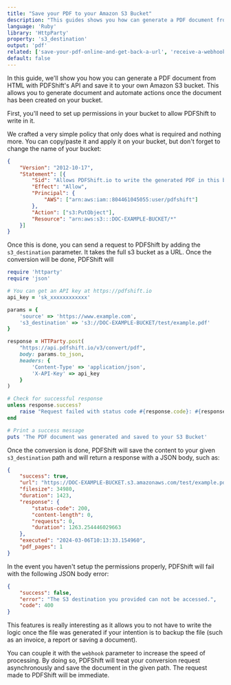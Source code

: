 ```yaml
---
title: "Save your PDF to your Amazon S3 Bucket"
description: "This guides shows you how can generate a PDF document from HTML with PDFShift's API and save it to your own Amazon S3 bucket. This allows you to generate document and automate actions once the document has been created on your bucket. This guides explains you how to do it using Ruby and the HttpParty library."
language: 'Ruby'
library: 'HttpParty'
property: 's3_destination'
output: 'pdf'
related: ['save-your-pdf-online-and-get-back-a-url', 'receive-a-webhook-event']
default: false
---
```


In this guide, we'll show you how you can generate a PDF document from HTML with PDFShift's API and save it to your own Amazon S3 bucket. This allows you to generate document and automate actions once the document has been created on your bucket.

First, you'll need to set up permissions in your bucket to allow PDFShift to write in it.

We crafted a very simple policy that only does what is required and nothing more.
You can copy/paste it and apply it on your bucket, but don't forget to change the name of your bucket:

```json
{
    "Version": "2012-10-17",
    "Statement": [{
        "Sid": "Allows PDFShift.io to write the generated PDF in this bucket.",
        "Effect": "Allow",
        "Principal": {
            "AWS": ["arn:aws:iam::804461045055:user/pdfshift"]
        },
        "Action": ["s3:PutObject"],
        "Resource": "arn:aws:s3:::DOC-EXAMPLE-BUCKET/*"
    }]
}
```

Once this is done, you can send a request to PDFShift by adding the `s3_destination` parameter. It takes the full s3 bucket as a URL.
Once the conversion will be done, PDFShift will 

```ruby
require 'httparty'
require 'json'

# You can get an API key at https://pdfshift.io
api_key = 'sk_xxxxxxxxxxxx'

params = {
    'source' => 'https://www.example.com',
    's3_destination' => 's3://DOC-EXAMPLE-BUCKET/test/example.pdf'
}

response = HTTParty.post(
    "https://api.pdfshift.io/v3/convert/pdf",
    body: params.to_json,
    headers: {
        'Content-Type' => 'application/json',
        'X-API-Key' => api_key
    }
)

# Check for successful response
unless response.success?
    raise "Request failed with status code #{response.code}: #{response.body}"
end

# Print a success message
puts 'The PDF document was generated and saved to your S3 Bucket'
```

Once the conversion is done, PDFShift will save the content to your given `s3_destination` path and will return a response with a JSON body, such as:

```json
{
    "success": true,
    "url": "https://DOC-EXAMPLE-BUCKET.s3.amazonaws.com/test/example.pdf",
    "filesize": 34980,
    "duration": 1423,
    "response": {
        "status-code": 200,
        "content-length": 0,
        "requests": 0,
        "duration": 1263.254446029663
    },
    "executed": "2024-03-06T10:13:33.154960",
    "pdf_pages": 1
}
```

In the event you haven't setup the permissions properly, PDFShift will fail with the following JSON body error:

```json
{
    "success": false,
    "error": "The S3 destination you provided can not be accessed.",
    "code": 400
}
```

This features is really interesting as it allows you to not have to write the logic once the file was generated if your intention is to backup the file (such as an invoice, a report or saving a document).

You can couple it with the `webhook` parameter to increase the speed of processing. By doing so, PDFShift will treat your conversion request asynchronously and save the document in the given path. The request made to PDFShift will be immediate.